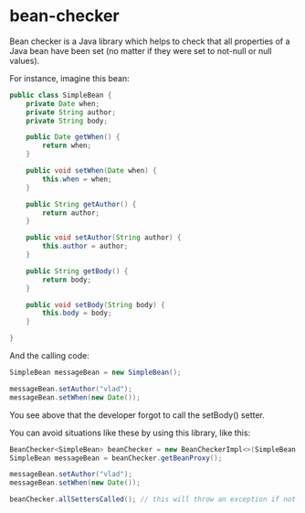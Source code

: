 # bean-checker

Bean checker is a Java library which helps to check that all properties of a Java bean have been set (no matter if they were set to not-null or null values).

For instance, imagine this bean:

```java
public class SimpleBean {
	private Date when;
	private String author;
	private String body;

	public Date getWhen() {
		return when;
	}

	public void setWhen(Date when) {
		this.when = when;
	}

	public String getAuthor() {
		return author;
	}

	public void setAuthor(String author) {
		this.author = author;
	}

	public String getBody() {
		return body;
	}

	public void setBody(String body) {
		this.body = body;
	}

}
```


And the calling code:


```java
SimpleBean messageBean = new SimpleBean();

messageBean.setAuthor("vlad");
messageBean.setWhen(new Date());
```

You see above that the developer forgot to call the setBody() setter.

You can avoid situations like these by using this library, like this:


```java
BeanChecker<SimpleBean> beanChecker = new BeanCheckerImpl<>(SimpleBean.class);
SimpleBean messageBean = beanChecker.getBeanProxy();

messageBean.setAuthor("vlad");
messageBean.setWhen(new Date());

beanChecker.allSettersCalled(); // this will throw an exception if not all setters were called
```

